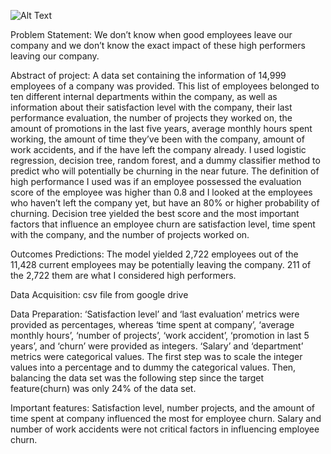 
![Alt Text](https://media.giphy.com/media/3ornkeA6BgebRyJjfW/giphy.gif)

Problem Statement: We don’t know when good employees leave our company and we don’t know the exact impact of these high performers leaving our company.

Abstract of project: A data set containing the information of 14,999 employees of a company was provided. This list of employees belonged to ten different internal departments within the company, as well as information about their satisfaction level with the company, their last performance evaluation, the number of projects they worked on, the amount of promotions in the last five years, average monthly hours spent working, the amount of time they’ve been with the company, amount of work accidents, and if the have left the company already. I used logistic regression, decision tree, random forest, and a dummy classifier method to predict who will potentially be churning in the near future. The definition of high performance I used was if an employee possessed the evaluation score of the employee was higher than 0.8 and I looked at the employees who haven’t left the company yet, but have an 80% or higher probability of churning. Decision tree yielded the best score and the most important factors that influence an employee churn are satisfaction level, time spent with the company, and the number of projects worked on. 


Outcomes Predictions: The model yielded 2,722 employees out of the 11,428 current employees may be potentially leaving the company. 211 of the 2,722 them are what I considered high performers.


Data Acquisition: csv file from google drive


Data Preparation: ‘Satisfaction level’ and ‘last evaluation’ metrics were provided as percentages, whereas ‘time spent at company’, ‘average monthly hours’, ‘number of projects’, ‘work accident’, ‘promotion in last 5 years’, and ‘churn’ were provided as integers. ‘Salary’ and ‘department’ metrics were categorical values. The first step was to scale the integer values into a percentage and to dummy the categorical values. Then, balancing the data set was the following step since the target feature(churn) was only 24% of the data set. 


Important features: Satisfaction level, number projects, and the amount of time spent at company influenced the most for employee churn. Salary and number of work accidents were not critical factors in influencing employee churn.


